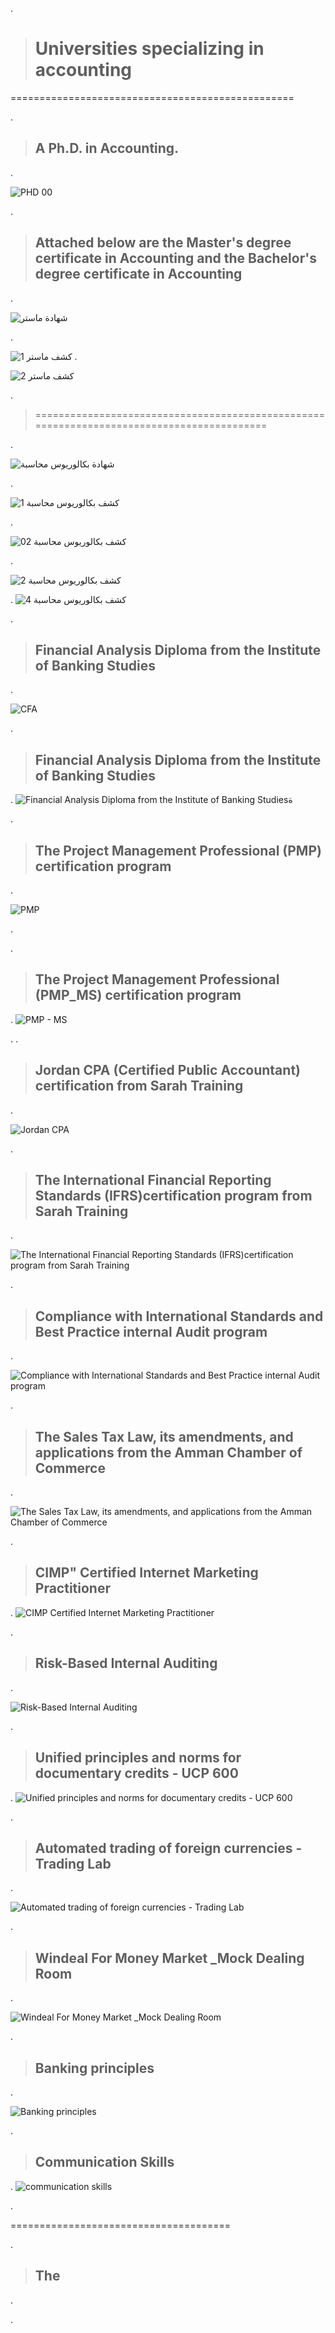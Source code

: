 
.


> # Universities specializing in accounting


=================================================

.

> ##  A Ph.D. in Accounting.

.

![PHD 00](https://github.com/nancyalaswad90/nancyalaswad90/assets/36210723/7e9ffe67-70bd-455b-ab42-7ef5eb8892f6)


.


> ## Attached below are the Master's degree certificate in Accounting and the Bachelor's degree certificate in Accounting


.

![شهادة ماستر](https://github.com/nancyalaswad90/nancyalaswad90/assets/36210723/d4ee0546-89ab-40b3-b2fc-f8ef6eb092f5)

.

![كشف ماستر 1](https://github.com/nancyalaswad90/nancyalaswad90/assets/36210723/92cfe966-576f-461e-8747-48067bc4c4cf)
.

![كشف ماستر 2](https://github.com/nancyalaswad90/nancyalaswad90/assets/36210723/db00157b-345f-4d28-8a4a-8d9206dfea65)

.

> ==========================================================================================


.

![شهادة بكالوريوس محاسبة](https://github.com/nancyalaswad90/nancyalaswad90/assets/36210723/34c2579e-42b2-4f16-881d-fff1dd9efa19)


.

![كشف بكالوريوس محاسبة 1](https://github.com/nancyalaswad90/nancyalaswad90/assets/36210723/fac20021-fed0-4593-a2c6-947e68ddcc52)

.


![كشف بكالوريوس محاسبة 02](https://github.com/nancyalaswad90/nancyalaswad90/assets/36210723/ec4006d4-7d77-4fdf-9c5b-591d7f271725)


.


![كشف بكالوريوس محاسبة 2](https://github.com/nancyalaswad90/nancyalaswad90/assets/36210723/70326f73-97e5-40f8-a153-c2c9fea69744)


.
![كشف بكالوريوس محاسبة 4](https://github.com/nancyalaswad90/nancyalaswad90/assets/36210723/3bb2af13-fa60-42cf-8998-1cb5b47f3ab7)






.

> ## Financial Analysis Diploma from the Institute of Banking Studies

.

![CFA](https://github.com/nancyalaswad90/nancyalaswad90/assets/36210723/62fb8b70-750c-4b43-8b48-26743ffcae67)


.

> ## Financial Analysis Diploma from the Institute of Banking Studies

.
![Financial Analysis Diploma from the Institute of Banking Studiesة](https://github.com/nancyalaswad90/nancyalaswad90/assets/36210723/db27c398-2a00-4303-87a5-9426bd4ae5ce)



.

> ## The Project Management Professional (PMP) certification program 

.


![PMP](https://github.com/nancyalaswad90/nancyalaswad90/assets/36210723/a76b62e8-502e-4b1f-adf5-f6d920d15577)


.




.

> ## The Project Management Professional (PMP_MS) certification program 

.
![PMP - MS](https://github.com/nancyalaswad90/nancyalaswad90/assets/36210723/19ab2831-5039-4675-897c-a7f9b5dca02b)



.
.

> ## Jordan CPA (Certified Public Accountant) certification from Sarah Training 

.


![Jordan CPA](https://github.com/nancyalaswad90/nancyalaswad90/assets/36210723/4e48f9f7-42de-471f-87ea-0fe7caf40a36)


.

> ## The International Financial Reporting Standards (IFRS)certification program from Sarah Training 

.

![The International Financial Reporting Standards (IFRS)certification program from Sarah Training](https://github.com/nancyalaswad90/nancyalaswad90/assets/36210723/491438ac-51ee-4ca9-bd8f-8219a07f76f6)


.



> ## Compliance with International Standards and Best Practice internal Audit program 

.


![Compliance with International Standards and Best Practice internal Audit program  ](https://github.com/nancyalaswad90/nancyalaswad90/assets/36210723/3e74e257-822b-47d0-bf63-e79e6706d7ff)


.

> ## The Sales Tax Law, its amendments, and applications from the Amman Chamber of Commerce

.




![The Sales Tax Law, its amendments, and applications from the Amman Chamber of Commerce](https://github.com/nancyalaswad90/nancyalaswad90/assets/36210723/16b3ab74-19c4-41c0-be72-10ed14e7be90)



.

> ## CIMP"  Certified Internet Marketing Practitioner 

.
![CIMP  Certified Internet Marketing Practitioner](https://github.com/nancyalaswad90/nancyalaswad90/assets/36210723/91d2efee-f991-4e32-bbbb-d6e8c7ef91a0)



.


> ## Risk-Based Internal Auditing

.

![Risk-Based Internal Auditing](https://github.com/nancyalaswad90/nancyalaswad90/assets/36210723/283de02b-917e-4748-a010-17b86940d1fb)



.

> ## Unified principles and norms for documentary credits - UCP 600 


.
![Unified principles and norms for documentary credits - UCP 600](https://github.com/nancyalaswad90/nancyalaswad90/assets/36210723/68d8b421-420a-4a0b-a6c1-202b0f95f107)


.

> ## Automated trading of foreign currencies - Trading Lab
.

![Automated trading of foreign currencies - Trading Lab](https://github.com/nancyalaswad90/nancyalaswad90/assets/36210723/b42b10d9-8a5e-49bc-ac0a-3ef6b7acb053)


.


> ## Windeal For Money Market _Mock Dealing Room


.


![Windeal For Money Market _Mock Dealing Room](https://github.com/nancyalaswad90/nancyalaswad90/assets/36210723/80617c05-fe2c-431b-a9ef-29dd942a9e90)

 

.

> ## Banking principles

 

.



![Banking principles](https://github.com/nancyalaswad90/nancyalaswad90/assets/36210723/8716d150-aed9-49d8-9189-ae3b1eb48d0f)


.

> ## Communication Skills 

.
 ![communication skills](https://github.com/nancyalaswad90/nancyalaswad90/assets/36210723/ca6e1237-521b-4b58-8ba8-7275c31411a6)


.




======================================

.

> ## The 

.



.

